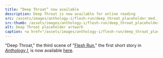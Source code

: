 ```yaml
---
title: “Deep Throat” now available
description: Deep Throat is now available for online reading
src: /assets/images/anthology-i/flesh-run/deep_throat_placeholder_med.jpg
src-thumb: /assets/images/anthology-i/flesh-run/deep_throat_placeholder_small.jpg
alt: Deep Throat placeholder artwork
caption: <a href="/assets/images/anthology-i/flesh-run/deep_throat_placeholder.jpg" target="_blank">AI placeholder artwork</a> generated using <a href="https://creator.nightcafe.studio/creation/UsIEwwLkld5GY198R04z" target="_blank">SD 1.5</a> — <a href="https://creativecommons.org/publicdomain/zero/1.0/" target="_blank">CC0 1.0</a>
---
```


"Deep Throat," the third scene of "[Flesh Run](/anthology-i/flesh-run/)," the first short story in *[Anthology I](/anthology-i/)*, is now available [here](/anthology-i/flesh-run/deep-throat/).